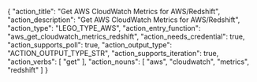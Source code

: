 {
"action_title": "Get AWS CloudWatch Metrics for AWS/Redshift",
"action_description": "Get AWS CloudWatch Metrics for AWS/Redshift",
"action_type": "LEGO_TYPE_AWS",
"action_entry_function": "aws_get_cloudwatch_metrics_redshift",
"action_needs_credential": true,
"action_supports_poll": true,
"action_output_type": "ACTION_OUTPUT_TYPE_STR",
"action_supports_iteration": true,
"action_verbs": [
"get"
],
"action_nouns": [
"aws",
"cloudwatch",
"metrics",
"redshift"
]
}
